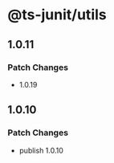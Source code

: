 # @ts-junit/utils

## 1.0.11

### Patch Changes

- 1.0.19

## 1.0.10

### Patch Changes

- publish 1.0.10
